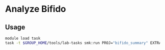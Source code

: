 # Analyze Bifido

## Usage

```bash
module load task
task -t $GROUP_HOME/tools/lab-tasks smk:run PROJ="bifido_summary" EXTRA=" -n"
```